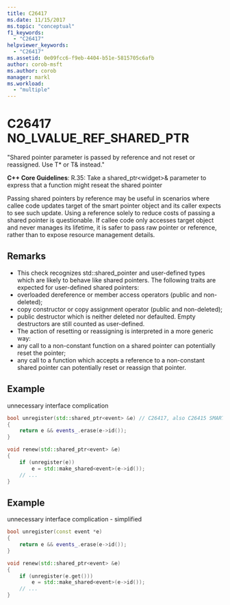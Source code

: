 ```yaml
---
title: C26417
ms.date: 11/15/2017
ms.topic: "conceptual"
f1_keywords:
  - "C26417"
helpviewer_keywords:
  - "C26417"
ms.assetid: 0e09fcc6-f9eb-4404-b51e-5815705c6afb
author: corob-msft
ms.author: corob
manager: markl
ms.workload:
  - "multiple"
---
```

# C26417 NO_LVALUE_REF_SHARED_PTR
"Shared pointer parameter is passed by reference and not reset or reassigned. Use T* or T& instead."

**C++ Core Guidelines**:
R.35: Take a shared_ptr\<widget>& parameter to express that a function might reseat the shared pointer

Passing shared pointers by reference may be useful in scenarios where callee code updates target of the smart pointer object and its caller expects to see such update. Using a reference solely to reduce costs of passing a shared pointer is questionable. If callee code only accesses target object and never manages its lifetime, it is safer to pass raw pointer or reference, rather than to expose resource management details.

## Remarks
- This check recognizes std::shared_pointer and user-defined types which are likely to behave like shared pointers. The following traits are expected for user-defined shared pointers:
- overloaded dereference or member access operators (public and non-deleted);
- copy constructor or copy assignment operator (public and non-deleted);
- public destructor which is neither deleted nor defaulted. Empty destructors are still counted as user-defined.
- The action of resetting or reassigning is interpreted in a more generic way:
- any call to a non-constant function on a shared pointer can potentially reset the pointer;
- any call to a function which accepts a reference to a non-constant shared pointer can potentially reset or reassign that pointer.

## Example
unnecessary interface complication

```cpp
bool unregister(std::shared_ptr<event> &e) // C26417, also C26415 SMART_PTR_NOT_NEEDED
{
    return e && events_.erase(e->id());
}

void renew(std::shared_ptr<event> &e)
{
    if (unregister(e))
        e = std::make_shared<event>(e->id());
    // ...
}
```

## Example
unnecessary interface complication - simplified

```cpp
bool unregister(const event *e)
{
    return e && events_.erase(e->id());
}

void renew(std::shared_ptr<event> &e)
{
    if (unregister(e.get()))
        e = std::make_shared<event>(e->id());
    // ...
}
```

